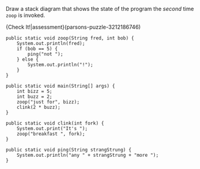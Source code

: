 Draw a stack diagram that shows the state of the program the *second* time `zoop` is invoked.

{Check It!|assessment}(parsons-puzzle-3212186746)


```code
public static void zoop(String fred, int bob) {
    System.out.println(fred);
    if (bob == 5) {
        ping("not ");
    } else {
        System.out.println("!");
    }
}

public static void main(String[] args) {
    int bizz = 5;
    int buzz = 2;
    zoop("just for", bizz);
    clink(2 * buzz);
}

public static void clink(int fork) {
    System.out.print("It's ");
    zoop("breakfast ", fork);
}

public static void ping(String strangStrung) {
    System.out.println("any " + strangStrung + "more ");
}
```
